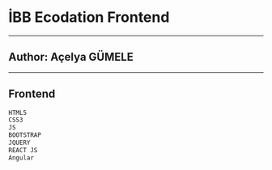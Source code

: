 # İBB Ecodation Frontend
-----------
## Author: Açelya GÜMELE

-----------
## Frontend
```sh
HTML5
CSS3
JS
BOOTSTRAP
JQUERY
REACT JS
Angular
```
